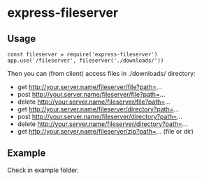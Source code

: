 # express-fileserver

## Usage
```
const fileserver = require('express-fileserver')
app.use('/fileserver', fileserver('./downloads/'))
```
Then you can (from client) access files in ./downloads/ directory:
- get http://your.server.name/fileserver/file?path=...
- post http://your.server.name/fileserver/file?path=...
- delete http://your.server.name/fileserver/file?path=...
- get http://your.server.name/fileserver/directory?path=...
- post http://your.server.name/fileserver/directory?path=...
- delete http://your.server.name/fileserver/directory?path=...
- get http://your.server.name/fileserver/zip?path=... (file or dir)

## Example
Check in example folder.
